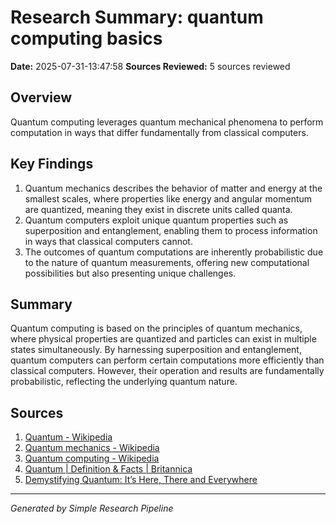 # Research Summary: quantum computing basics
**Date:** 2025-07-31-13:47:58
**Sources Reviewed:** 5 sources reviewed

## Overview
Quantum computing leverages quantum mechanical phenomena to perform computation in ways that differ fundamentally from classical computers.

## Key Findings
1. Quantum mechanics describes the behavior of matter and energy at the smallest scales, where properties like energy and angular momentum are quantized, meaning they exist in discrete units called quanta.
2. Quantum computers exploit unique quantum properties such as superposition and entanglement, enabling them to process information in ways that classical computers cannot.
3. The outcomes of quantum computations are inherently probabilistic due to the nature of quantum measurements, offering new computational possibilities but also presenting unique challenges.

## Summary
Quantum computing is based on the principles of quantum mechanics, where physical properties are quantized and particles can exist in multiple states simultaneously. By harnessing superposition and entanglement, quantum computers can perform certain computations more efficiently than classical computers. However, their operation and results are fundamentally probabilistic, reflecting the underlying quantum nature.

## Sources
1. [Quantum - Wikipedia](https://en.wikipedia.org/wiki/Quantum)
2. [Quantum mechanics - Wikipedia](https://en.wikipedia.org/wiki/Quantum_mechanics)
3. [Quantum computing - Wikipedia](https://en.wikipedia.org/wiki/Quantum_computing)
4. [Quantum | Definition & Facts | Britannica](https://www.britannica.com/science/quantum)
5. [Demystifying Quantum: It’s Here, There and Everywhere](https://www.nist.gov/blogs/taking-measure/demystifying-quantum-its-here-there-and-everywhere)

---
*Generated by Simple Research Pipeline*